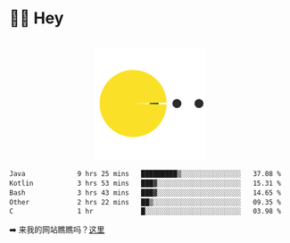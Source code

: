 
# 👋🏻 Hey
<div align="center">
	<br>
	<img src="https://raw.githubusercontent.com/Aniket965/Aniket965/master/pacman.svg?sanitize=true" width="200" height="200">
	<br>
</div>

<!--START_SECTION:waka-->

```txt
Java             9 hrs 25 mins   █████████▒░░░░░░░░░░░░░░░   37.08 %
Kotlin           3 hrs 53 mins   ███▓░░░░░░░░░░░░░░░░░░░░░   15.31 %
Bash             3 hrs 43 mins   ███▓░░░░░░░░░░░░░░░░░░░░░   14.65 %
Other            2 hrs 22 mins   ██▒░░░░░░░░░░░░░░░░░░░░░░   09.35 %
C                1 hr            █░░░░░░░░░░░░░░░░░░░░░░░░   03.98 %
```

<!--END_SECTION:waka-->

 ➡️  来我的网站瞧瞧吗？[这里](https://www.shaolongfei.com)
